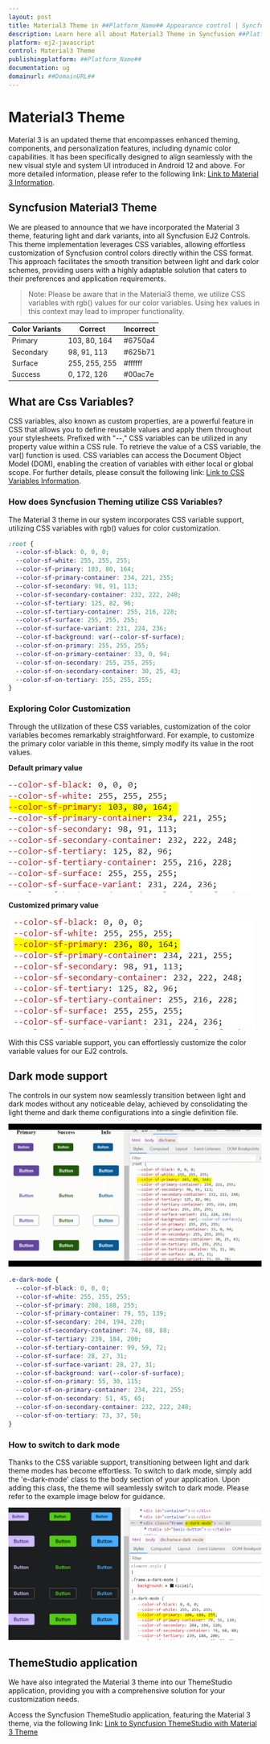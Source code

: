 ```yaml
---
layout: post
title: Material3 Theme in ##Platform_Name## Appearance control | Syncfusion
description: Learn here all about Material3 Theme in Syncfusion ##Platform_Name## Appearance control of Syncfusion Essential JS 2 and more.
platform: ej2-javascript
control: Material3 Theme 
publishingplatform: ##Platform_Name##
documentation: ug
domainurl: ##DomainURL##
---
```


# Material3 Theme

Material 3 is an updated theme that encompasses enhanced theming, components, and personalization features, including dynamic color capabilities. It has been specifically designed to align seamlessly with the new visual style and system UI introduced in Android 12 and above. For more detailed information, please refer to the following link: [ Link to Material 3 Information](https://m3.material.io/).

## Syncfusion Material3 Theme

We are pleased to announce that we have incorporated the Material 3 theme, featuring light and dark variants, into all Syncfusion EJ2 Controls. This theme implementation leverages CSS variables, allowing effortless customization of Syncfusion control colors directly within the CSS format. This approach facilitates the smooth transition between light and dark color schemes, providing users with a highly adaptable solution that caters to their preferences and application requirements.

> Note: Please be aware that in the Material3 theme, we utilize CSS variables with rgb() values for our color variables. Using hex values in this context may lead to improper functionality.

| Color Variants | Correct | Incorrect |
|----|----|----|
|Primary | 103, 80, 164 | #6750a4 |
|Secondary | 98, 91, 113 | #625b71 |
|Surface | 255, 255, 255 | #ffffff |
|Success | 0, 172, 126 | #00ac7e |

## What are Css Variables?

CSS variables, also known as custom properties, are a powerful feature in CSS that allows you to define reusable values and apply them throughout your stylesheets. Prefixed with "--," CSS variables can be utilized in any property value within a CSS rule. To retrieve the value of a CSS variable, the var() function is used. CSS variables can access the Document Object Model (DOM), enabling the creation of variables with either local or global scope. For further details, please consult the following link: [Link to CSS Variables Information](https://developer.mozilla.org/en-US/docs/Web/CSS/Using_CSS_custom_properties).

### How does Syncfusion Theming utilize CSS Variables?

The Material 3 theme in our system incorporates CSS variable support, utilizing CSS variables with rgb() values for color customization.

```css
:root {
  --color-sf-black: 0, 0, 0;
  --color-sf-white: 255, 255, 255;
  --color-sf-primary: 103, 80, 164;
  --color-sf-primary-container: 234, 221, 255;
  --color-sf-secondary: 98, 91, 113;
  --color-sf-secondary-container: 232, 222, 248;
  --color-sf-tertiary: 125, 82, 96;
  --color-sf-tertiary-container: 255, 216, 228;
  --color-sf-surface: 255, 255, 255;
  --color-sf-surface-variant: 231, 224, 236;
  --color-sf-background: var(--color-sf-surface);
  --color-sf-on-primary: 255, 255, 255;
  --color-sf-on-primary-container: 33, 0, 94;
  --color-sf-on-secondary: 255, 255, 255;
  --color-sf-on-secondary-container: 30, 25, 43;
  --color-sf-on-tertiary: 255, 255, 255;
}
```

### Exploring Color Customization

Through the utilization of these CSS variables, customization of the color variables becomes remarkably straightforward. For example, to customize the primary color variable in this theme, simply modify its value in the root values.

**Default primary value**

![default primary value](images/material3-default.png)

**Customized primary value**

![customized primary value](images/material3-customize.png)

With this CSS variable support, you can effortlessly customize the color variable values for our EJ2 controls.

## Dark mode support

The controls in our system now seamlessly transition between light and dark modes without any noticeable delay, achieved by consolidating the light theme and dark theme configurations into a single definition file.

![dark mode](images/material3.gif)

```css
.e-dark-mode {
  --color-sf-black: 0, 0, 0;
  --color-sf-white: 255, 255, 255;
  --color-sf-primary: 208, 188, 255;
  --color-sf-primary-container: 79, 55, 139;
  --color-sf-secondary: 204, 194, 220;
  --color-sf-secondary-container: 74, 68, 88;
  --color-sf-tertiary: 239, 184, 200;
  --color-sf-tertiary-container: 99, 59, 72;
  --color-sf-surface: 28, 27, 31;
  --color-sf-surface-variant: 28, 27, 31;
  --color-sf-background: var(--color-sf-surface);
  --color-sf-on-primary: 55, 30, 115;
  --color-sf-on-primary-container: 234, 221, 255;
  --color-sf-on-secondary: 51, 45, 65;
  --color-sf-on-secondary-container: 232, 222, 248;
  --color-sf-on-tertiary: 73, 37, 50;
}
```

### How to switch to dark mode

Thanks to the CSS variable support, transitioning between light and dark theme modes has become effortless. To switch to dark mode, simply add the 'e-dark-mode' class to the body section of your application. Upon adding this class, the theme will seamlessly switch to dark mode. Please refer to the example image below for guidance.

![dark mode](images/material3-dark.png)

## ThemeStudio application

We have also integrated the Material 3 theme into our ThemeStudio application, providing you with a comprehensive solution for your customization needs.

Access the Syncfusion ThemeStudio application, featuring the Material 3 theme, via the following link: [Link to Syncfusion ThemeStudio with Material 3 Theme](https://ej2.syncfusion.com/themestudio/?theme=material3)
